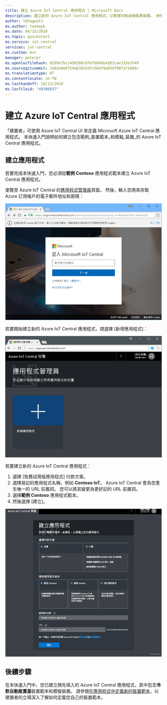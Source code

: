 ```yaml
---
title: 建立 Azure IoT Central 應用程式 | Microsoft Docs
description: 建立新的 Azure IoT Central 應用程式，以管理冷飲自動販賣裝置。 檢視從模擬裝置產生的遙測資料。
author: tbhagwat3
ms.author: tanmayb
ms.date: 04/15/2018
ms.topic: quickstart
ms.service: iot-central
services: iot-central
ms.custom: mvc
manager: peterpr
ms.openlocfilehash: 0199efbc1456206c67efb846b4381cae333e3749
ms.sourcegitcommit: 3a02e0e8759ab3835d7c58479a05d7907a719d9c
ms.translationtype: HT
ms.contentlocale: zh-TW
ms.lasthandoff: 10/13/2018
ms.locfileid: "49309037"
---
```

# <a name="create-an-azure-iot-central-application"></a>建立 Azure IoT Central 應用程式

「建置者」可使用 Azure IoT Central UI 來定義 Microsoft Azure IoT Central 應用程式。 本快速入門說明如何建立包含範例_裝置範本_和模擬_裝置_的 Azure IoT Central 應用程式。

## <a name="create-the-application"></a>建立應用程式

若要完成本快速入門，您必須從**範例 Contoso** 應用程式範本建立 Azure IoT Central 應用程式。

瀏覽至 Azure IoT Central 的[應用程式管理員](https://aka.ms/iotcentral)頁面。 然後，輸入您用來存取 Azure 訂用帳戶的電子郵件地址和密碼：

![輸入您的組織帳戶](media/quick-deploy-iot-central/sign-in.png)

若要開始建立新的 Azure IoT Central 應用程式，請選擇 [新增應用程式]：

![Azure IoT Central 應用程式管理員頁面](media/quick-deploy-iot-central/iotcentralhome.png)

若要建立新的 Azure IoT Central 應用程式：

1. 選擇 [免費試用版應用程式] 付款方案。
1. 選擇易記的應用程式名稱，例如 **Contoso IoT**。 Azure IoT Central 會為您產生唯一的 URL 前置詞。 您可以將其變更為更好記的 URL 前置詞。
1. 選擇**範例 Contoso** 應用程式範本。
1. 然後選擇 [建立]。

![Azure IoT Central 的建立應用程式頁面](media/quick-deploy-iot-central/iotcentralcreate.png)

## <a name="next-steps"></a>後續步驟

在本快速入門中，您已建立預先填入的 Azure IoT Central 應用程式，其中包含**冷飲自動販賣基**裝置範本和模擬裝置。 請參閱[在應用程式中定義新的裝置範本](tutorial-define-device-type.md)，以建置者的立場深入了解如何定義您自己的裝置範本。
